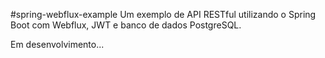 #spring-webflux-example
Um exemplo de API RESTful utilizando o Spring Boot com Webflux, JWT e banco de dados PostgreSQL.

Em desenvolvimento...